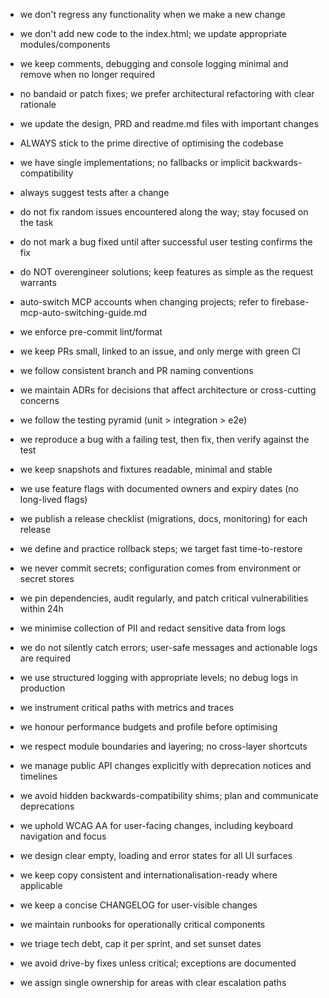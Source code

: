 - we don't regress any functionality when we make a new change
- we don't add new code to the index.html; we update appropriate modules/components
- we keep comments, debugging and console logging minimal and remove when no longer required
- no bandaid or patch fixes; we prefer architectural refactoring with clear rationale
- we update the design, PRD and readme.md files with important changes
- ALWAYS stick to the prime directive of optimising the codebase
- we have single implementations; no fallbacks or implicit backwards-compatibility
- always suggest tests after a change
- do not fix random issues encountered along the way; stay focused on the task
- do not mark a bug fixed until after successful user testing confirms the fix
- do NOT overengineer solutions; keep features as simple as the request warrants
- auto-switch MCP accounts when changing projects; refer to firebase-mcp-auto-switching-guide.md

- we enforce pre-commit lint/format
- we keep PRs small, linked to an issue, and only merge with green CI
- we follow consistent branch and PR naming conventions
- we maintain ADRs for decisions that affect architecture or cross-cutting concerns

- we follow the testing pyramid (unit > integration > e2e)
- we reproduce a bug with a failing test, then fix, then verify against the test
- we keep snapshots and fixtures readable, minimal and stable

- we use feature flags with documented owners and expiry dates (no long-lived flags)
- we publish a release checklist (migrations, docs, monitoring) for each release
- we define and practice rollback steps; we target fast time-to-restore

- we never commit secrets; configuration comes from environment or secret stores
- we pin dependencies, audit regularly, and patch critical vulnerabilities within 24h
- we minimise collection of PII and redact sensitive data from logs

- we do not silently catch errors; user-safe messages and actionable logs are required
- we use structured logging with appropriate levels; no debug logs in production
- we instrument critical paths with metrics and traces
- we honour performance budgets and profile before optimising

- we respect module boundaries and layering; no cross-layer shortcuts
- we manage public API changes explicitly with deprecation notices and timelines
- we avoid hidden backwards-compatibility shims; plan and communicate deprecations

- we uphold WCAG AA for user-facing changes, including keyboard navigation and focus
- we design clear empty, loading and error states for all UI surfaces
- we keep copy consistent and internationalisation-ready where applicable

- we keep a concise CHANGELOG for user-visible changes
- we maintain runbooks for operationally critical components

- we triage tech debt, cap it per sprint, and set sunset dates
- we avoid drive-by fixes unless critical; exceptions are documented
- we assign single ownership for areas with clear escalation paths

